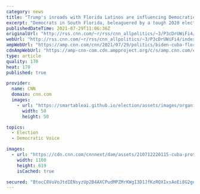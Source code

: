 ```yaml
---
category: news
title: "Trump's inroads with Florida Latinos are influencing Democratic response to Cuba"
excerpt: "Democrats in South Florida, beleaguered by a tough 2020 election in the state, have been privately and publicly urging their party leaders to embrace the protests against Cuba's communist regime that are roiling the island nation.\n    \n"
publishedDateTime: 2021-07-29T11:06:36Z
originalUrl: "http://rss.cnn.com/~r/rss/cnn_allpolitics/~3/P3cDrUWiFi4/index.html"
webUrl: "http://rss.cnn.com/~r/rss/cnn_allpolitics/~3/P3cDrUWiFi4/index.html"
ampWebUrl: "https://amp.cnn.com/cnn/2021/07/29/politics/biden-cuba-florida-politics/index.html"
cdnAmpWebUrl: "https://amp-cnn-com.cdn.ampproject.org/c/s/amp.cnn.com/cnn/2021/07/29/politics/biden-cuba-florida-politics/index.html"
type: article
quality: 170
heat: 170
published: true

provider:
  name: CNN
  domain: cnn.com
  images:
    - url: "https://smartableai.github.io/election/assets/images/organizations/cnn.com-50x50.jpg"
      width: 50
      height: 50

topics:
  - Election
  - Democratic Voice

images:
  - url: "https://cdn.cnn.com/cnnnext/dam/assets/210712220115-cuba-protestas-fin-dictadura-conclusiones-super-tease.jpg"
    width: 1100
    height: 619
    isCached: true

secured: "BtocC8VoVoJtdIENsyzUp2B4AXCPudMPZMrKWgI3D1JfKzRQXIxsAoEi8G2go4ZjCMtMG9WDkNgQ3lx6zr8VgLtjs3G6yV3FAzoPxh+sxVebORPrBaAy0Ys+jRkLcC8/mzPCkpU4kK1s+csRfRxu5ilHdtaGdqGG2c4nH20NQqH/M0U8yeLFMGWpo9QJnUhnvuIf/+qnsO4aqWkqXj1/lL2zUVz00dVEzELwEvm4cecNzRelPX28o8+P4vAq2LQG12fh1OYSrbj7j4une5HPyh2CFerj6+XMVhgVH2gPWfVK6iQ0zSZ1qm3ykZX415keXWFfuBGpahmqZ4w64ijjGlUXgZiiosgtlAnOjGRU2Dg=;aXNCuYxbur6s0pLhFAC1dA=="
---
```


